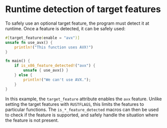 # Runtime detection of target features

To safely use an optional target feature, the program must detect it at runtime.
Once a feature is detected, it can be safely used:

```rust
#[target_feature(enable = "avx")]
unsafe fn use_avx() {
    println!("This function uses AVX!")
}

fn main() {
    if is_x86_feature_detected!("avx") {
        unsafe { use_avx() }
    } else {
        println!("We can't use AVX.");
    }
}
```

In this example, the `target_feature` attribute enables the `avx` feature.
Unlike setting the target features with `RUSTFLAGS`, this limits the features to particular functions.
The `is_*_feature_detected` macros can then be used to check if the feature is supported, and safely handle the situation where the feature is not present.
